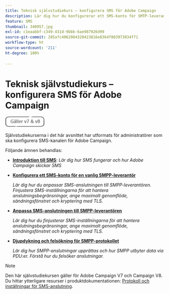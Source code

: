 ```yaml
---
title: Teknisk självstudiekurs – konfigurera SMS för Adobe Campaign
description: Lär dig hur du konfigurerar ett SMS-konto för SMTP-leverantörer och hur du analyserar och felsöker konfigurationen.
feature: SMS
thumbnail: 340957.jpg
exl-id: c1eaabbf-c349-431d-9bbb-6ae987926d99
source-git-commit: 285afc4062984320423816e8364f863973834f71
workflow-type: ht
source-wordcount: '211'
ht-degree: 100%

---
```


# Teknisk självstudiekurs – konfigurera SMS för Adobe Campaign

![Gäller V7 och V8](../assets/V7-V8-stamp.png)

Självstudiekurserna i det här avsnittet har utformats för administratörer som ska konfigurera SMS-kanalen för Adobe Campaign.

Följande ämnen behandlas:

* **[Introduktion till SMS](/help/tutorial-sms/introduction-to-sms.md)**:
   *Lär dig hur SMS fungerar och hur Adobe Campaign skickar SMS*

* **[Konfigurera ett SMS-konto för en vanlig SMPP-leverantör](/help/tutorial-sms/set-up-account-for-standard-smpp-provider.md)**

   *Lär dig hur du anpassar SMS-anslutningen till SMPP-leverantören. Finjustera SMS-inställningarna för att hantera anslutningsbegränsningar, ange maximalt genomflöde, sändningsfönstret och kryptering med TLS.*

* **[Anpassa SMS-anslutningen till SMPP-leverantören](/help/tutorial-sms/adapt-sms-connector-to-smpp-provider.md)**

   *Lär dig hur du finjusterar SMS-inställningarna för att hantera anslutningsbegränsningar, ange maximalt genomflöde, sändningsfönstret och kryptering med TLS.*

* **[Djupdykning och felsökning för SMPP-protokollet](/help/tutorial-sms/smpp-deep-dive-and-troubleshooting.md)**

   *Lär dig hur SMPP-anslutningar upprättas och hur SMPP utbyter data via PDU:er. Förstå hur du felsöker anslutningar.*

>[!NOTE]
>
>Den här självstudiekursen gäller för Adobe Campaign V7 och Campaign V8. Du hittar ytterligare resurser i produktdokumentationen: [Protokoll och inställningar för SMS-anslutning](https://experienceleague.adobe.com/docs/campaign-classic/using/sending-messages/sending-messages-on-mobiles/sms-protocol.html?lang=sv#sending-messages).
